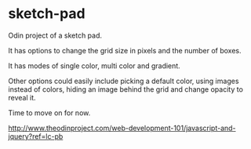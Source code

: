 # sketch-pad
Odin project of a sketch pad.

It has options to change the grid size in pixels and the number of boxes.

It has modes of single color, multi color and gradient.

Other options could easily include picking a default color, using images instead of colors, hiding an image behind the grid and change opacity to reveal it.

Time to move on for now.

http://www.theodinproject.com/web-development-101/javascript-and-jquery?ref=lc-pb